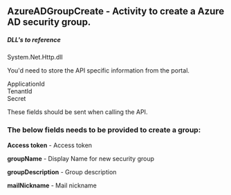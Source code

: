 
## AzureADGroupCreate - Activity to create a Azure AD security group.

##### DLL's to reference
System.Net.Http.dll </br>


You'd need to store the API specific information from the portal.

ApplicationId </br>
TenantId </br>
Secret </br>

These fields should be sent when calling the API.

### The below fields needs to be provided to create a group:

**Access token**      - Access token

**groupName**           - Display Name for new security group

**groupDescription**    - Group description

**mailNickname**        - Mail nickname
